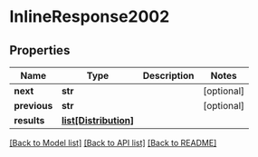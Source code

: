 # InlineResponse2002

## Properties
Name | Type | Description | Notes
------------ | ------------- | ------------- | -------------
**next** | **str** |  | [optional] 
**previous** | **str** |  | [optional] 
**results** | [**list[Distribution]**](Distribution.md) |  | 

[[Back to Model list]](../README.md#documentation-for-models) [[Back to API list]](../README.md#documentation-for-api-endpoints) [[Back to README]](../README.md)


